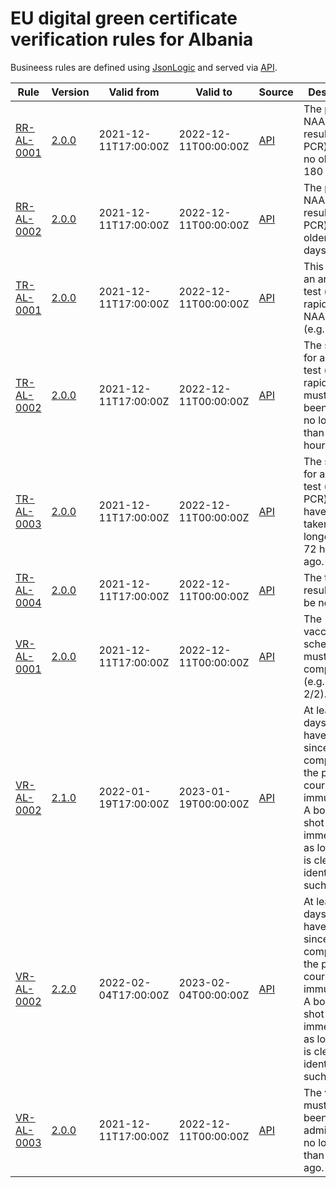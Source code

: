 # EU digital green certificate verification rules for Albania

Busineess rules are defined using [JsonLogic](https://jsonlogic.com) and served via [API](https://dgca-businessrule-service-test.ezdrav.si/rules/AL).

| Rule | Version | Valid from | Valid to | Source | Description |
| ---- | ------- | ---------- | -------- | ------ | ----------- |
| [RR-AL-0001](RR-AL-0001.json) | [2.0.0](RR-AL-0001_2.0.0.json) | 2021-12-11T17:00:00Z | 2022-12-11T00:00:00Z | [API](https://dgca-businessrule-service-test.ezdrav.si/rules/AL/10f00d3c692677473e5e4ed8211299e1ec7a652e25c5b51cfa82f72546b7819d) | The positive NAA test result (e.g., PCR) must be no older than 180 days. |
| [RR-AL-0002](RR-AL-0002.json) | [2.0.0](RR-AL-0002_2.0.0.json) | 2021-12-11T17:00:00Z | 2022-12-11T00:00:00Z | [API](https://dgca-businessrule-service-test.ezdrav.si/rules/AL/dcab61f3a069d038380dad49be2285cb340c59a6a1486e9f7f9f3744d10e2386) | The positive NAA test result (e.g., PCR) must be older than 11 days. |
| [TR-AL-0001](TR-AL-0001.json) | [2.0.0](TR-AL-0001_2.0.0.json) | 2021-12-11T17:00:00Z | 2022-12-11T00:00:00Z | [API](https://dgca-businessrule-service-test.ezdrav.si/rules/AL/0873621b4eae990c524a76aa51116f8b17c09312c5f5553ab388265e24ac50ca) | This must be an antigen test (e.g., rapid test) or NAA test (e.g., PCR). |
| [TR-AL-0002](TR-AL-0002.json) | [2.0.0](TR-AL-0002_2.0.0.json) | 2021-12-11T17:00:00Z | 2022-12-11T00:00:00Z | [API](https://dgca-businessrule-service-test.ezdrav.si/rules/AL/ec871356e25d2966eed3f4b2c7f860588652cf536a998968a0c9be3cf83b1f5e) | The sample for an antigen test (e.g., rapid test) must have been taken no longer than 48 hours ago. |
| [TR-AL-0003](TR-AL-0003.json) | [2.0.0](TR-AL-0003_2.0.0.json) | 2021-12-11T17:00:00Z | 2022-12-11T00:00:00Z | [API](https://dgca-businessrule-service-test.ezdrav.si/rules/AL/08ce46048ab08a016549c20dfd4e8572926ecf3b79cdbff0cdc49ccdc3dabad7) | The sample for an NAA test (e.g., PCR) must have been taken no longer than 72 hours ago. |
| [TR-AL-0004](TR-AL-0004.json) | [2.0.0](TR-AL-0004_2.0.0.json) | 2021-12-11T17:00:00Z | 2022-12-11T00:00:00Z | [API](https://dgca-businessrule-service-test.ezdrav.si/rules/AL/5e919dd4174cd6208e510abfe27128b1cf994e545a5ecd51a88a7f5ecbec68c7) | The test result must be negative. |
| [VR-AL-0001](VR-AL-0001.json) | [2.0.0](VR-AL-0001_2.0.0.json) | 2021-12-11T17:00:00Z | 2022-12-11T00:00:00Z | [API](https://dgca-businessrule-service-test.ezdrav.si/rules/AL/062cdd7d74913eeb5edeacc066f6ca50aed868c92954ca6b89b8512e9776a842) | The vaccination schedule must be complete (e.g., 1/1, 2/2). |
| [VR-AL-0002](VR-AL-0002.json) | [2.1.0](VR-AL-0002_2.1.0.json) | 2022-01-19T17:00:00Z | 2023-01-19T00:00:00Z | [API](https://dgca-businessrule-service-test.ezdrav.si/rules/AL/ab6277c786beebac68862dc36d2873cbcf8c08820d3d4139f6a0da61895acb23) | At least 14 days must have elapsed since completing the primary course of immunization. A booster shot is valid immediately as long as it is clearly identified as such. |
| [VR-AL-0002](VR-AL-0002.json) | [2.2.0](VR-AL-0002_2.2.0.json) | 2022-02-04T17:00:00Z | 2023-02-04T00:00:00Z | [API](https://dgca-businessrule-service-test.ezdrav.si/rules/AL/40072d935ec773d94bc06eb41cf73ff8a1735f52ed7350e8a07f5e13bdde45c1) | At least 14 days must have elapsed since completing the primary course of immunization. A booster shot is valid immediately as long as it is clearly identified as such. |
| [VR-AL-0003](VR-AL-0003.json) | [2.0.0](VR-AL-0003_2.0.0.json) | 2021-12-11T17:00:00Z | 2022-12-11T00:00:00Z | [API](https://dgca-businessrule-service-test.ezdrav.si/rules/AL/40cfeb41032ac9210caaaf49860d322559134d96885ccdebe440528974f5e226) | The vaccine must have been administered no longer than one year ago. |
